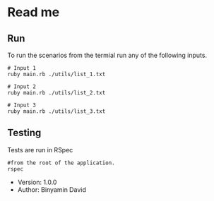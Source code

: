 # Read me

## Run

To run the scenarios from the termial run any of the following inputs.

```
# Input 1
ruby main.rb ./utils/list_1.txt

# Input 2
ruby main.rb ./utils/list_2.txt

# Input 3
ruby main.rb ./utils/list_3.txt
```

## Testing

Tests are run in RSpec

```
#from the root of the application.
rspec

```

- Version: 1.0.0
- Author: Binyamin David
